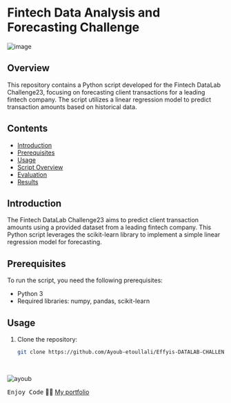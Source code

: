 # Fintech Data Analysis and Forecasting Challenge
![image](https://github.com/Ayoub-etoullali/Effyis-DATALAB-CHALLENGE23-Transaction-forecast/assets/92756846/76ec7573-f725-4aed-969e-ba08b1c13165)

## Overview

This repository contains a Python script developed for the Fintech DataLab Challenge23, focusing on forecasting client transactions for a leading fintech company. The script utilizes a linear regression model to predict transaction amounts based on historical data.

## Contents

- [Introduction](#introduction)
- [Prerequisites](#prerequisites)
- [Usage](#usage)
- [Script Overview](#script-overview)
- [Evaluation](#evaluation)
- [Results](#results)

## Introduction

The Fintech DataLab Challenge23 aims to predict client transaction amounts using a provided dataset from a leading fintech company. This Python script leverages the scikit-learn library to implement a simple linear regression model for forecasting.

## Prerequisites

To run the script, you need the following prerequisites:

- Python 3
- Required libraries: numpy, pandas, scikit-learn

## Usage

1. Clone the repository:

   ```bash
   git clone https://github.com/Ayoub-etoullali/Effyis-DATALAB-CHALLENGE23-Transaction-forecast


<br>

![ayoub](https://user-images.githubusercontent.com/92756846/220727344-dbb21e84-4584-4055-bde5-a3c90a64a618.jpg)

<kbd>Enjoy Code</kbd> 👨‍💻
[My portfolio](https://ayoub-etoullali.netlify.app/)
